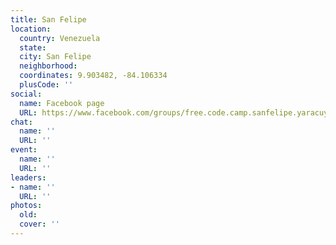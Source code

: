 ```yaml
---
title: San Felipe
location:
  country: Venezuela
  state: 
  city: San Felipe
  neighborhood: 
  coordinates: 9.903482, -84.106334
  plusCode: ''
social:
  name: Facebook page
  URL: https://www.facebook.com/groups/free.code.camp.sanfelipe.yaracuy.ve
chat:
  name: ''
  URL: ''
event:
  name: ''
  URL: ''
leaders:
- name: ''
  URL: ''
photos:
  old: 
  cover: ''
---
```

